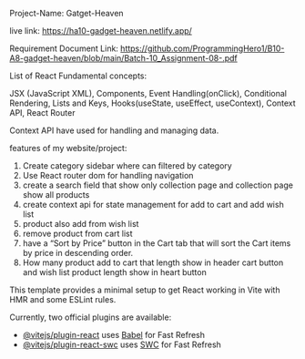 Project-Name: Gatget-Heaven


live link: https://ha10-gadget-heaven.netlify.app/

Requirement Document Link: https://github.com/ProgrammingHero1/B10-A8-gadget-heaven/blob/main/Batch-10_Assignment-08-.pdf

List of React Fundamental concepts:

JSX (JavaScript XML),  Components, Event Handling(onClick), Conditional Rendering, Lists and Keys, Hooks(useState, useEffect, useContext), Context API, React Router

Context API have used for handling and managing data.

 features of my website/project:

1. Create category sidebar where can filtered by category
2. Use React router dom for handling navigation
3. create a search field that show only collection page and collection page show all products
4. create context api for state management for add to cart and add wish list
5. product also add from wish list 
6. remove product from cart list
7. have a “Sort by Price” button in the Cart tab that will
sort the Cart items by price in descending order.
8. How many product add to cart that length show in header cart button and wish list product length show in heart button
 


This template provides a minimal setup to get React working in Vite with HMR and some ESLint rules.

Currently, two official plugins are available:

- [@vitejs/plugin-react](https://github.com/vitejs/vite-plugin-react/blob/main/packages/plugin-react/README.md) uses [Babel](https://babeljs.io/) for Fast Refresh
- [@vitejs/plugin-react-swc](https://github.com/vitejs/vite-plugin-react-swc) uses [SWC](https://swc.rs/) for Fast Refresh
